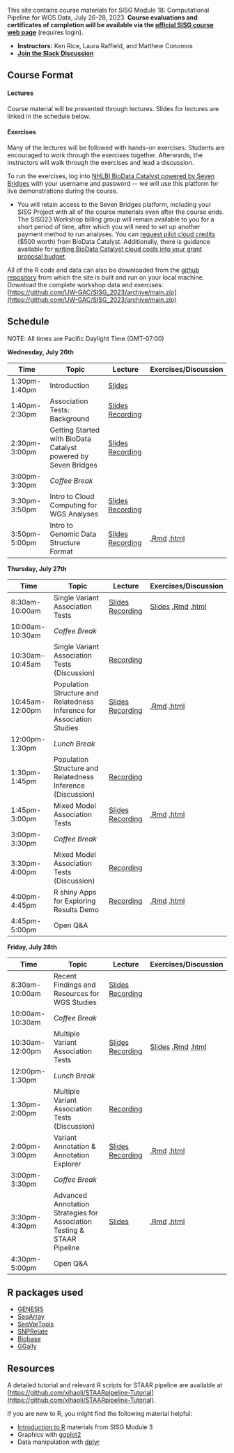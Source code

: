 This site contains course materials for SISG Module 18: Computational Pipeline for WGS Data, July 26-28, 2023. **Course evaluations and certificates of completion will be available via the [official SISG course web page](https://si.biostat.washington.edu/institutes/sisg/SM2318)** (requires login).

- **Instructors:** Ken Rice, Laura Raffield, and Matthew Conomos
- **[Join the Slack Discussion](https://uwbiostatisticssisg.slack.com/archives/C05EAUXKLUT)**

## Course Format

#### Lectures
Course material will be presented through lectures. Slides for lectures are linked in the schedule below.

#### Exercises
Many of the lectures will be followed with hands-on exercises. Students are encouraged to work through the exercises together. Afterwards, the instructors will walk through the exercises and lead a discussion.

To run the exercises, log into [NHLBI BioData Catalyst powered by Seven Bridges](https://platform.sb.biodatacatalyst.nhlbi.nih.gov) with your username and password -- we will use this platform for live demonstrations during the course.

- You will retain access to the Seven Bridges platform, including your SISG Project with all of the course materials even after the course ends. The SISG23 Workshop billing group will remain available to you for a short period of time, after which you will need to set up another payment method to run analyses. You can [request pilot cloud credits](https://biodatacatalyst.nhlbi.nih.gov/resources/cloud-credits) ($500 worth) from BioData Catalyst. Additionally, there is guidance available for [writing BioData Catalyst cloud costs into your grant proposal budget](https://bdcatalyst.gitbook.io/biodata-catalyst-documentation/written-documentation/getting-started/writing-biodata-catalyst-into-a-grant-proposal). 

All of the R code and data can also be downloaded from the [github repository](https://github.com/UW-GAC/SISG_2023) from which the site is built and run on your local machine. Download the complete workshop data and exercises: [https://github.com/UW-GAC/SISG_2023/archive/main.zip](https://github.com/UW-GAC/SISG_2023/archive/main.zip)


## Schedule

NOTE: All times are Pacific Daylight Time (GMT-07:00)

**Wednesday, July 26th**

| Time | Topic | Lecture | Exercises/Discussion |
| --- | --- | --- | --- |
| 1:30pm-1:40pm | Introduction | [Slides](https://docs.google.com/presentation/d/1BNGORJg6zPxQXQTt2Mdza_oIVjGMs4vCgdqdHICDw7E/preview?slide=id.p) | |
| 1:40pm-2:30pm | Association Tests: Background | [Slides](https://drive.google.com/file/d/1FTVpepqH6Hu5vQTzK1CQgZAFxuAIYDhT/view?usp=drive_link) [Recording](https://drive.google.com/file/d/1kQdjcZrVG6RrX3tA8XWCtT0r3Zf6cKGQ/view?usp=sharing) | |
| 2:30pm-3:00pm | Getting Started with BioData Catalyst powered by Seven Bridges | [Slides](https://docs.google.com/presentation/d/1F5LznutVHVKirsvDFurh_S1aCbNHHQhCC5JPK_0_1EY/preview?slide=id.p) [Recording](https://drive.google.com/file/d/1fZAgJ4tVk6uHPTmt-V4SV5DrY_hTog8q/view?usp=drive_link) | |
| 3:00pm-3:30pm | _Coffee Break_ | | |
| 3:30pm-3:50pm | Intro to Cloud Computing for WGS Analyses | [Slides](https://docs.google.com/presentation/d/1qoDoRpUvMyPtB1Y-Z9CzBHbk2wDWtsloVvD_eNDy_Uc/preview?slide=id.p) [Recording](https://drive.google.com/file/d/1Hc8kMMtNc17lNMVaM_HIq-6SdPVHAn30/view?usp=drive_link) | |
| 3:50pm-5:00pm | Intro to Genomic Data Structure Format | [Slides](https://drive.google.com/file/d/1o2k1L5J961pTDNvLxlhK8cfmtUKDjuNl/view?usp=drive_link) [Recording](https://drive.google.com/file/d/1Hc8kMMtNc17lNMVaM_HIq-6SdPVHAn30/view?usp=drive_link) | [.Rmd](https://github.com/UW-GAC/SISG_2023/blob/main/01_gds_intro.Rmd) [.html](https://htmlpreview.github.io/?https://github.com/UW-GAC/SISG_2023/blob/main/01_gds_intro.html) |


**Thursday, July 27th**

| Time | Topic | Lecture | Exercises/Discussion |
| --- | --- | --- | --- |
| 8:30am-10:00am | Single Variant Association Tests | [Slides](https://drive.google.com/file/d/1FTVpepqH6Hu5vQTzK1CQgZAFxuAIYDhT/view?usp=drive_link) [Recording](https://drive.google.com/file/d/1B9fO1Vj0IlGdK7aqFy5jIjouqO0lsdBB/view) | [Slides](https://drive.google.com/file/d/1m2AT0qd04H1Z28qXlc9Miec2eGIZ22k6/view?usp=drive_link) [.Rmd](https://github.com/UW-GAC/SISG_2023/blob/main/02_single_variant_tests.Rmd) [.html](https://htmlpreview.github.io/?https://github.com/UW-GAC/SISG_2023/blob/main/02_single_variant_tests.html) |
| 10:00am-10:30am | _Coffee Break_ | | |
| 10:30am-10:45am | Single Variant Association Tests (Discussion) | [Recording](https://drive.google.com/file/d/1x99zQgSgP41KH_Phthqg2NV1S5GX4V-L/view?usp=drive_link) | |
| 10:45am-12:00pm | Population Structure and Relatedness Inference for Association Studies | [Slides](https://drive.google.com/file/d/1W6bnHJa-U-NVQ3_pefan0oVWxEnWG_Lq/view?usp=drive_link) [Recording](https://drive.google.com/file/d/1obTY2QCXcJShH6GrCRKcacO8l8kFKHe8/view?usp=drive_link) | [.Rmd](https://github.com/UW-GAC/SISG_2023/blob/main/03_pop_structure_relatedness.Rmd) [.html](https://htmlpreview.github.io/?https://github.com/UW-GAC/SISG_2023/blob/main/03_pop_structure_relatedness.html) |
| 12:00pm-1:30pm | _Lunch Break_ | | |
| 1:30pm-1:45pm | Population Structure and Relatedness Inference (Discussion) | [Recording](https://drive.google.com/file/d/1ly-SYKL4cCnabZ3B9aniPsd96AVD5C_1/view?usp=drive_link) | |
| 1:45pm-3:00pm | Mixed Model Association Tests | [Slides](https://drive.google.com/file/d/1WGaYQ-nO2A5UN5T9k7ywXm-a_IyfVHuD/view?usp=drive_link) [Recording](https://drive.google.com/file/d/1yowfwIDoMkIzs6I_Cc8HEBXWpf17zWnB/view?usp=drive_link) | [.Rmd](https://github.com/UW-GAC/SISG_2023/blob/main/04_mixed_models.Rmd) [.html](https://htmlpreview.github.io/?https://github.com/UW-GAC/SISG_2023/blob/main/04_mixed_models.html) |
| 3:00pm-3:30pm | _Coffee Break_ | | |
| 3:30pm-4:00pm | Mixed Model Association Tests (Discussion) | [Recording](https://drive.google.com/file/d/1aVqj1SbpesTVTN3nbWQ__XkX1J0tlGUE/view?usp=drive_link) | |
| 4:00pm-4:45pm | R shiny Apps for Exploring Results Demo | [Recording](https://drive.google.com/file/d/1aVqj1SbpesTVTN3nbWQ__XkX1J0tlGUE/view?usp=drive_link) | [.Rmd](https://github.com/UW-GAC/SISG_2023/blob/main/05_exploring_association_results.Rmd) [.html](https://htmlpreview.github.io/?https://github.com/UW-GAC/SISG_2023/blob/main/05_exploring_association_results.html) |
| 4:45pm-5:00pm | Open Q&A | | |

**Friday, July 28th**

| Time | Topic | Lecture | Exercises/Discussion |
| --- | --- | --- | --- |
| 8:30am-10:00am | Recent Findings and Resources for WGS Studies | [Slides](https://drive.google.com/file/d/1tgayx-ZG3rLXOz-FEKUl9VGBjM1QnrCI/view?usp=drive_link) [Recording](https://drive.google.com/file/d/1Ovk8ewxbH5nnqgJqCoQmjP7pD2Qbsz1t/view?usp=drive_link) | |
| 10:00am-10:30am | _Coffee Break_ | | |
| 10:30am-12:00pm | Multiple Variant Association Tests | [Slides](https://drive.google.com/file/d/1FTVpepqH6Hu5vQTzK1CQgZAFxuAIYDhT/view?usp=drive_link) [Recording](https://drive.google.com/file/d/1_XuoX6tLKzb1PiX_emwbdYkfCxjd0_h2/view) | [Slides](https://drive.google.com/file/d/1IUCREkGothJjg5lrRGkL24qBos0ZXB-4/view?usp=drive_link) [.Rmd](https://github.com/UW-GAC/SISG_2023/blob/main/07_aggregate_tests.Rmd) [.html](https://htmlpreview.github.io/?https://github.com/UW-GAC/SISG_2023/blob/main/07_aggregate_tests.html) |
| 12:00pm-1:30pm | _Lunch Break_ | | |
| 1:30pm-2:00pm | Multiple Variant Association Tests (Discussion) | [Recording](https://drive.google.com/file/d/1JPqFPX3Y5mZFveAP0MZmmZmLaX_PG4tk/view?usp=drive_link) | |
| 2:00pm-3:00pm | Variant Annotation & Annotation Explorer | [Slides](https://docs.google.com/presentation/d/1e-79wkrvXTr1t4XcFV13S4qWX5V-YOqnwZZuIsDac9M/preview?slide=id.p) [Recording](https://drive.google.com/file/d/1otqZmJL5B5nhFRERXWUFrlSd6Xcwf95N/view?usp=drive_link) | [.Rmd](https://github.com/UW-GAC/SISG_2023/blob/main/06_annotation_explorer.Rmd) [.html](https://htmlpreview.github.io/?https://github.com/UW-GAC/SISG_2023/blob/main/06_annotation_explorer.html) |
| 3:00pm-3:30pm | _Coffee Break_ | | |
| 3:30pm-4:30pm | Advanced Annotation Strategies for Association Testing & STAAR Pipeline | [Slides](https://docs.google.com/presentation/d/1Apc7JrJCvwei5iaCS8O5uX9j-UUIHM46/preview?slide=id.p1) | [.Rmd](https://github.com/UW-GAC/SISG_2023/blob/main/08_STAAR.Rmd) [.html](https://htmlpreview.github.io/?https://github.com/UW-GAC/SISG_2023/blob/main/08_STAAR.html) |
| 4:30pm-5:00pm | Open Q&A | | |

## R packages used

- [GENESIS](http://bioconductor.org/packages/release/bioc/html/GENESIS.html)
- [SeqArray](http://bioconductor.org/packages/release/bioc/html/SeqArray.html)
- [SeqVarTools](http://bioconductor.org/packages/release/bioc/html/SeqVarTools.html)
- [SNPRelate](http://bioconductor.org/packages/release/bioc/html/SNPRelate.html)
- [Biobase](https://bioconductor.org/packages/release/bioc/html/Biobase.html)
- [GGally](https://cran.r-project.org/web/packages/GGally)


## Resources

A detailed tutorial and relevant R scripts for STAAR pipeline are available at [https://github.com/xihaoli/STAARpipeline-Tutorial](https://github.com/xihaoli/STAARpipeline-Tutorial).

If you are new to R, you might find the following material helpful:

- [Introduction to R](http://faculty.washington.edu/kenrice/rintro/) materials from SISG Module 3
- Graphics with [ggplot2](https://ggplot2.tidyverse.org/)
- Data manipulation with [dplyr](http://dplyr.tidyverse.org/)

